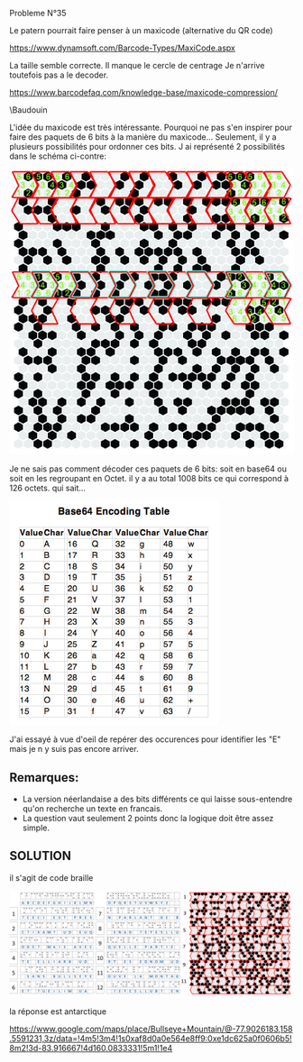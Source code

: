 
Probleme N°35

Le patern pourrait faire penser à un maxicode (alternative du QR code)

https://www.dynamsoft.com/Barcode-Types/MaxiCode.aspx

La taille semble correcte. Il manque le cercle de centrage
Je n'arrive toutefois pas a le decoder.

https://www.barcodefaq.com/knowledge-base/maxicode-compression/

\Baudouin

L'idée du maxicode est très intéressante. Pourquoi ne pas s'en inspirer pour faire des paquets de 6 bits à la manière du maxicode...
Seulement, il y a plusieurs possibilités pour ordonner ces bits. J ai représenté 2 possibilités dans le schéma ci-contre:

![Ruche1](35-ABEILLE.jpg)

Je ne sais pas comment décoder ces paquets de 6 bits: soit en base64 ou soit en les regroupant en Octet. il y a au total 1008 bits ce qui correspond à 126 octets. qui sait...

![base64](base64.png)

J'ai essayé à vue d'oeil de repérer des occurences pour identifier les "E" mais je n y suis pas encore arriver.

## Remarques:
* La version néerlandaise a des bits différents ce qui laisse sous-entendre qu'on recherche un texte en francais.
* La question vaut seulement 2 points donc la logique doit être assez simple.

## SOLUTION

il s'agit de code braille

![Ruche1](35-SOLVED.png)

la réponse est antarctique

https://www.google.com/maps/place/Bullseye+Mountain/@-77.9026183,158.5591231,3z/data=!4m5!3m4!1s0xaf8d0a0e564e8ff9:0xe1dc625a0f0606b5!8m2!3d-83.916667!4d160.0833331!5m1!1e4
